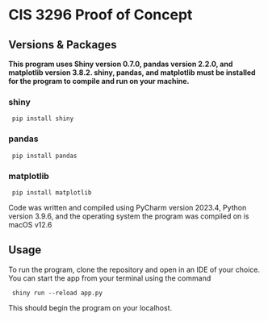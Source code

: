 # CIS 3296 Proof of Concept

## Versions & Packages

**This program uses Shiny version 0.7.0, pandas version 2.2.0, and matplotlib version 3.8.2. 
shiny, pandas, and matplotlib must be installed for the program to compile and run on your machine.**

### shiny
```
 pip install shiny
```
### pandas
```
 pip install pandas
```
### matplotlib
```
 pip install matplotlib
```

Code was written and compiled using PyCharm version 2023.4, Python version 3.9.6, and the operating system the program was compiled on is macOS v12.6

## Usage

To run the program, clone the repository and open in an IDE of your choice. 
You can start the app from your terminal using the command 
```
 shiny run --reload app.py
```
This should begin the program on your localhost. 
